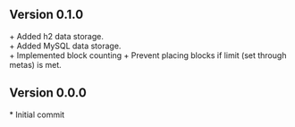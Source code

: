 Version 0.1.0
-------------

\+ Added h2 data storage.  
\+ Added MySQL data storage.  
\+ Implemented block counting
\+ Prevent placing blocks if limit (set through metas) is met.  


Version 0.0.0
-------------

\* Initial commit  
